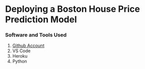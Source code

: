 # Deploying a Boston House Price Prediction Model
### Software and Tools Used

1. [Github Account](https://github.com/Siddharth1047)
2. VS Code
3. Heroku
4. Python
